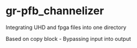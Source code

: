 # gr-pfb_channelizer
Integrating UHD and fpga files into one directory

Based on copy block - Bypassing input into output
